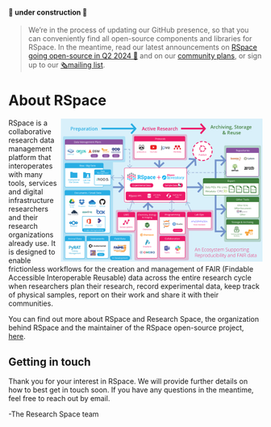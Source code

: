 #### 🚧 under construction 🚧 

> We’re in the process of updating our GitHub presence, so that you can conveniently find all open-source components and libraries for RSpace. In the meantime, read our latest announcements on [RSpace going open-source in Q2 2024 🚀](https://www.researchspace.com/blog/research-space-announces-transition-of-rspace-to-open-source) and on our [community plans](https://www.researchspace.com/blog/building-a-community-for-open-science-and-fair-data), or sign up to our [🗞️mailing list](https://mailchi.mp/bbfd16a57e72/rspace-open-source).

# About RSpace 

<picture>
 <img alt="Map of how the RSpace platform creates an ecosystem of digital tools to support workflows for preparing, conducting and reporting on research." src="https://github.com/rspace-os/rspace-marketing-resources/blob/2921f20007717ba0122ae293b30f17858c49c31c/main_graphic.png" width = 400 align = right>
</picture>
RSpace is a collaborative research data management platform that interoperates with many tools, services and digital infrastructure researchers and their research organizations already use. It is designed to enable frictionless workflows for the creation and management of FAIR (Findable Accessible Interoperable Reusable) data across the entire research cycle when researchers plan their research, record experimental data, keep track of physical samples, report on their work and share it with their communities.
<P></P>

You can find out more about RSpace and Research Space, the organization behind RSpace and the maintainer of the RSpace open-source project, [here](https://www.researchspace.com).
<br clear="right"/>
## Getting in touch 
Thank you for your interest in RSpace. We will provide further details on how to best get in touch soon. If you have any questions in the meantime, feel free to reach out by email. 

-The Research Space team 

